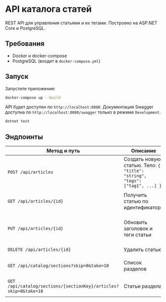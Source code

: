 # API каталога статей

REST API для управления статьями и их тегами. Построено на ASP.NET Core и PostgreSQL.

## Требования

- Docker и docker-compose
- PostgreSQL (входит в `docker-compose.yml`)

## Запуск

Запустите приложение:

```bash
docker-compose up --build
```

API будет доступен по `http://localhost:8080`. Документация Swagger доступна по `http://localhost:8080/swagger` только в режиме `Development`.

```bash
dotnet test
```

## Эндпоинты

| Метод и путь | Описание | Ответ |
|--------------|----------|-------|
| `POST /api/articles` | Создать новую статью. Тело: `{ "title": "string", "tags": ["tag1", ...] }` | `201 Created` с объектом статьи |
| `GET /api/articles/{id}` | Получить статью по идентификатору | `200 OK` со статьёй или `404 Not Found` |
| `PUT /api/articles/{id}` | Обновить заголовок и теги статьи | `200 OK` с обновлённой статьёй или `404 Not Found` |
| `DELETE /api/articles/{id}` | Удалить статью | `204 No Content` |
| `GET /api/catalog/sections?skip=0&take=10` | Список разделов | `200 OK` с массивом разделов |
| `GET /api/catalog/sections/{sectionKey}/articles?skip=0&take=10` | Статьи раздела | `200 OK` с массивом статей |
